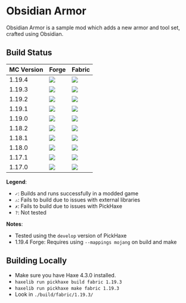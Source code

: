 # Obsidian Armor

Obsidian Armor is a sample mod which adds a new armor and tool set, crafted using Obsidian.


## Build Status

MC Version | Forge | Fabric
---|---|---
1.19.4 | ![](https://byob.yarr.is/EliteMasterEric/Pickhaxe-Samples/build-obsidianarmor-forge-1.19.4_develop) | ![](https://byob.yarr.is/EliteMasterEric/Pickhaxe-Samples/build-obsidianarmor-fabric-1.19.4_develop)
1.19.3 | ![](https://byob.yarr.is/EliteMasterEric/Pickhaxe-Samples/build-obsidianarmor-forge-1.19.3_develop) | ![](https://byob.yarr.is/EliteMasterEric/Pickhaxe-Samples/build-obsidianarmor-fabric-1.19.3_develop)
1.19.2 | ![](https://byob.yarr.is/EliteMasterEric/Pickhaxe-Samples/build-obsidianarmor-forge-1.19.2_develop) | ![](https://byob.yarr.is/EliteMasterEric/Pickhaxe-Samples/build-obsidianarmor-fabric-1.19.2_develop)
1.19.1 | ![](https://byob.yarr.is/EliteMasterEric/Pickhaxe-Samples/build-obsidianarmor-forge-1.19.1_develop) | ![](https://byob.yarr.is/EliteMasterEric/Pickhaxe-Samples/build-obsidianarmor-fabric-1.19.1_develop)
1.19.0 | ![](https://byob.yarr.is/EliteMasterEric/Pickhaxe-Samples/build-obsidianarmor-forge-1.19.0_develop) | ![](https://byob.yarr.is/EliteMasterEric/Pickhaxe-Samples/build-obsidianarmor-fabric-1.19.0_develop)
1.18.2 | ![](https://byob.yarr.is/EliteMasterEric/Pickhaxe-Samples/build-obsidianarmor-forge-1.18.2_develop) | ![](https://byob.yarr.is/EliteMasterEric/Pickhaxe-Samples/build-obsidianarmor-fabric-1.18.2_develop)
1.18.1 | ![](https://byob.yarr.is/EliteMasterEric/Pickhaxe-Samples/build-obsidianarmor-forge-1.18.1_develop) | ![](https://byob.yarr.is/EliteMasterEric/Pickhaxe-Samples/build-obsidianarmor-fabric-1.18.1_develop)
1.18.0 | ![](https://byob.yarr.is/EliteMasterEric/Pickhaxe-Samples/build-obsidianarmor-forge-1.18.0_develop) | ![](https://byob.yarr.is/EliteMasterEric/Pickhaxe-Samples/build-obsidianarmor-fabric-1.18.0_develop)
1.17.1 | ![](https://byob.yarr.is/EliteMasterEric/Pickhaxe-Samples/build-obsidianarmor-forge-1.17.1_develop) | ![](https://byob.yarr.is/EliteMasterEric/Pickhaxe-Samples/build-obsidianarmor-fabric-1.17.1_develop)
1.17.0 | ![](https://byob.yarr.is/EliteMasterEric/Pickhaxe-Samples/build-obsidianarmor-forge-1.17.0_develop) | ![](https://byob.yarr.is/EliteMasterEric/Pickhaxe-Samples/build-obsidianarmor-fabric-1.17.0_develop)

**Legend**:
- `✓`: Builds and runs successfully in a modded game
- `⚠`: Fails to build due to issues with external libraries
- `✗`: Fails to build due to issues with PickHaxe
- `?`: Not tested

**Notes**:
- Tested using the `develop` version of PickHaxe
- 1.19.4 Forge: Requires using `--mappings mojang` on build and make

## Building Locally

- Make sure you have Haxe 4.3.0 installed.
- `haxelib run pickhaxe build fabric 1.19.3`
- `haxelib run pickhaxe make fabric 1.19.3`
- Look in `./build/fabric/1.19.3/`